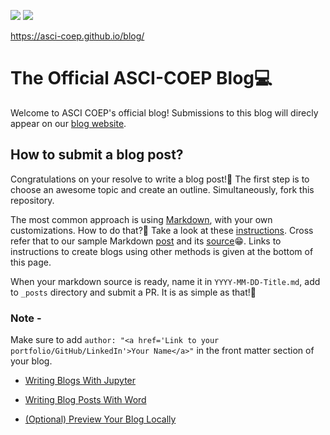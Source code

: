 ![](https://github.com/ASCI-COEP/blog/workflows/CI/badge.svg) 
![](https://github.com/ASCI-COEP/blog/workflows/GH-Pages%20Status/badge.svg) 

https://asci-coep.github.io/blog/

# The Official ASCI-COEP Blog💻

Welcome to ASCI COEP's official blog! Submissions to this blog will direcly appear on our [blog website](https://asci-coep.github.io/blog/).

## How to submit a blog post?

Congratulations on your resolve to write a blog post!🎉 The first step is to choose an awesome topic and create an outline. Simultaneously, fork this repository.

The most common approach is using [Markdown](https://github.com/adam-p/markdown-here/wiki/Markdown-Cheatsheet), with your own customizations. How to do that?🤔 Take a look at these [instructions](https://github.com/fastai/fastpages#customizing-blog-posts-with-front-matter). Cross refer that to our sample Markdown [post](https://asci-coep.github.io/blog/markdown/2020/10/01/tutorial-markdown-post.html) and its [source](https://github.com/ASCI-COEP/blog/blob/master/_posts/2020-01-14-test-markdown-post.md)😁. Links to instructions to create blogs using other methods is given at the bottom of this page.

When your markdown source is ready, name it in `YYYY-MM-DD-Title.md`, add to `_posts` directory and submit a PR. It is as simple as that!🤗

### Note -
Make sure to add `author: "<a href='Link to your portfolio/GitHub/LinkedIn'>Your Name</a>"` in the front matter section of your blog.

- [Writing Blogs With Jupyter](https://github.com/fastai/fastpages#writing-blog-posts-with-jupyter)

- [Writing Blog Posts With Word](https://github.com/fastai/fastpages#writing-blog-posts-with-microsoft-word)

- [(Optional) Preview Your Blog Locally](_fastpages_docs/DEVELOPMENT.md)
